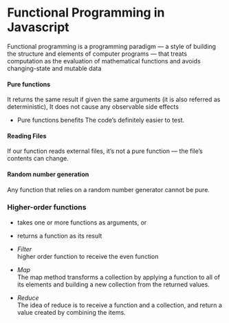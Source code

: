 # Functional Programming in Javascript 

Functional programming is a programming paradigm — a style of building the structure and elements of computer programs — that treats computation as the evaluation of mathematical functions and avoids changing-state and mutable data   


#### Pure functions  
It returns the same result if given the same arguments (it is also referred as deterministic), It does not cause any observable side effects   

* Pure functions benefits
The code’s definitely easier to test. 
#### Reading Files  
If our function reads external files, it’s not a pure function — the file’s contents can change.  

#### Random number generation  
Any function that relies on a random number generator cannot be pure.  



### Higher-order functions
* takes one or more functions as arguments, or  
* returns a function as its result  




* *Filter*  
higher order function to receive the even function  


 
 * *Map*  
 The map method transforms a collection by applying a function to all of its elements and building a new collection from the returned values.  

 
  * *Reduce*  
  The idea of reduce is to receive a function and a collection, and return a value created by combining the items.  

  